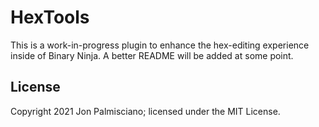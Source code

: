 # HexTools

This is a work-in-progress plugin to enhance the hex-editing experience inside
of Binary Ninja. A better README will be added at some point.

## License

Copyright 2021 Jon Palmisciano; licensed under the MIT License.
